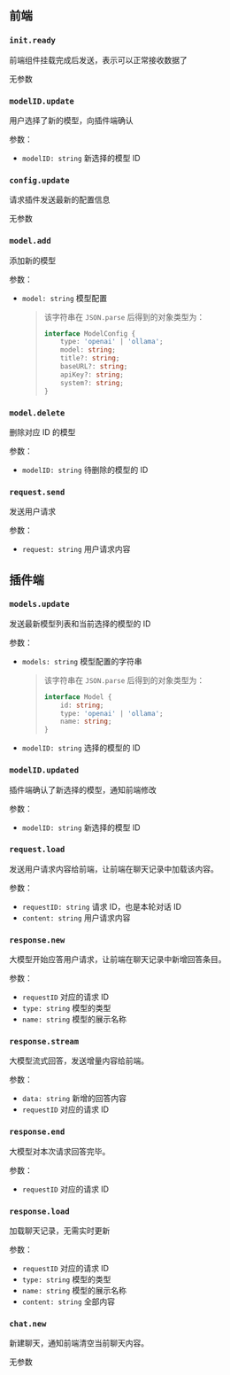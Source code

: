 ## 前端

### `init.ready`

前端组件挂载完成后发送，表示可以正常接收数据了

无参数

### `modelID.update`

用户选择了新的模型，向插件端确认

参数：

- `modelID: string` 新选择的模型 ID

### `config.update`

请求插件发送最新的配置信息

无参数

### `model.add`

添加新的模型

参数：

- `model: string` 模型配置

  > 该字符串在 `JSON.parse` 后得到的对象类型为：
  >
  > ```typescript
  > interface ModelConfig {
  >     type: 'openai' | 'ollama';
  >     model: string;
  >     title?: string;
  >     baseURL?: string;
  >     apiKey?: string;
  >     system?: string;
  > }
  > ```

### `model.delete`

删除对应 ID 的模型

参数：

- `modelID: string` 待删除的模型的 ID

### `request.send`

发送用户请求

参数：

- `request: string` 用户请求内容

## 插件端

### `models.update`

发送最新模型列表和当前选择的模型的 ID

参数：

- `models: string` 模型配置的字符串

  > 该字符串在 `JSON.parse` 后得到的对象类型为：
  >
  > ```typescript
  > interface Model {
  >     id: string;
  >     type: 'openai' | 'ollama';
  >     name: string;
  > }
  > ```

- `modelID: string` 选择的模型的 ID

### `modelID.updated`

插件端确认了新选择的模型，通知前端修改

参数：

- `modelID: string` 新选择的模型 ID

### `request.load`

发送用户请求内容给前端，让前端在聊天记录中加载该内容。

参数：

- `requestID: string` 请求 ID，也是本轮对话 ID
- `content: string` 用户请求内容

### `response.new`

大模型开始应答用户请求，让前端在聊天记录中新增回答条目。

参数：

- `requestID` 对应的请求 ID
- `type: string` 模型的类型
- `name: string` 模型的展示名称

### `response.stream`

大模型流式回答，发送增量内容给前端。

参数：

- `data: string` 新增的回答内容
- `requestID` 对应的请求 ID

### `response.end`

大模型对本次请求回答完毕。

参数：

- `requestID` 对应的请求 ID

### `response.load`

加载聊天记录，无需实时更新

参数：

- `requestID` 对应的请求 ID
- `type: string` 模型的类型
- `name: string` 模型的展示名称
- `content: string` 全部内容

### `chat.new`

新建聊天，通知前端清空当前聊天内容。

无参数
